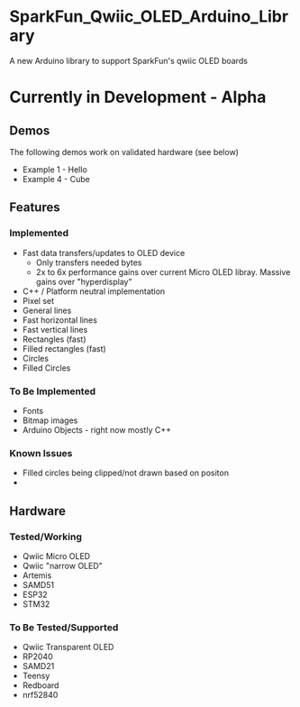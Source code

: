 # SparkFun_Qwiic_OLED_Arduino_Library

A new Arduino library to support SparkFun's qwiic OLED boards

Currently in Development - Alpha
========================================

## Demos
The following demos work on validated hardware (see below)
* Example 1 - Hello
* Example 4 - Cube
## Features
### Implemented
* Fast data transfers/updates to OLED device 
  * Only transfers needed bytes
  * 2x to 6x performance gains over current Micro OLED libray. Massive gains over "hyperdisplay"
* C++ / Platform neutral implementation
* Pixel set
* General lines
* Fast horizontal lines
* Fast vertical lines
* Rectangles (fast)
* Filled rectangles (fast)
* Circles
* Filled Circles
### To Be Implemented
* Fonts
* Bitmap images
* Arduino Objects - right now mostly C++
### Known Issues
* Filled circles being clipped/not drawn based on positon 
* 
## Hardware
### Tested/Working
* Qwiic Micro OLED
* Qwiic "narrow OLED"
* Artemis
* SAMD51
* ESP32
* STM32
### To Be Tested/Supported
* Qwiic Transparent OLED
* RP2040
* SAMD21
* Teensy
* Redboard
* nrf52840

